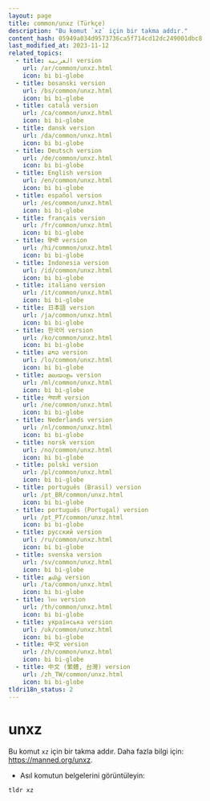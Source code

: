 ```yaml
---
layout: page
title: common/unxz (Türkçe)
description: "Bu komut `xz` için bir takma addır."
content_hash: 05949a034d9573736ca5f714cd12dc249001dbc8
last_modified_at: 2023-11-12
related_topics:
  - title: العربية version
    url: /ar/common/unxz.html
    icon: bi bi-globe
  - title: bosanski version
    url: /bs/common/unxz.html
    icon: bi bi-globe
  - title: català version
    url: /ca/common/unxz.html
    icon: bi bi-globe
  - title: dansk version
    url: /da/common/unxz.html
    icon: bi bi-globe
  - title: Deutsch version
    url: /de/common/unxz.html
    icon: bi bi-globe
  - title: English version
    url: /en/common/unxz.html
    icon: bi bi-globe
  - title: español version
    url: /es/common/unxz.html
    icon: bi bi-globe
  - title: français version
    url: /fr/common/unxz.html
    icon: bi bi-globe
  - title: हिन्दी version
    url: /hi/common/unxz.html
    icon: bi bi-globe
  - title: Indonesia version
    url: /id/common/unxz.html
    icon: bi bi-globe
  - title: italiano version
    url: /it/common/unxz.html
    icon: bi bi-globe
  - title: 日本語 version
    url: /ja/common/unxz.html
    icon: bi bi-globe
  - title: 한국어 version
    url: /ko/common/unxz.html
    icon: bi bi-globe
  - title: ລາວ version
    url: /lo/common/unxz.html
    icon: bi bi-globe
  - title: മലയാളം version
    url: /ml/common/unxz.html
    icon: bi bi-globe
  - title: नेपाली version
    url: /ne/common/unxz.html
    icon: bi bi-globe
  - title: Nederlands version
    url: /nl/common/unxz.html
    icon: bi bi-globe
  - title: norsk version
    url: /no/common/unxz.html
    icon: bi bi-globe
  - title: polski version
    url: /pl/common/unxz.html
    icon: bi bi-globe
  - title: português (Brasil) version
    url: /pt_BR/common/unxz.html
    icon: bi bi-globe
  - title: português (Portugal) version
    url: /pt_PT/common/unxz.html
    icon: bi bi-globe
  - title: русский version
    url: /ru/common/unxz.html
    icon: bi bi-globe
  - title: svenska version
    url: /sv/common/unxz.html
    icon: bi bi-globe
  - title: தமிழ் version
    url: /ta/common/unxz.html
    icon: bi bi-globe
  - title: ไทย version
    url: /th/common/unxz.html
    icon: bi bi-globe
  - title: українська version
    url: /uk/common/unxz.html
    icon: bi bi-globe
  - title: 中文 version
    url: /zh/common/unxz.html
    icon: bi bi-globe
  - title: 中文 (繁體, 台灣) version
    url: /zh_TW/common/unxz.html
    icon: bi bi-globe
tldri18n_status: 2
---
```

# unxz

Bu komut `xz` için bir takma addır.
Daha fazla bilgi için: <https://manned.org/unxz>.

- Asıl komutun belgelerini görüntüleyin:

`tldr xz`
